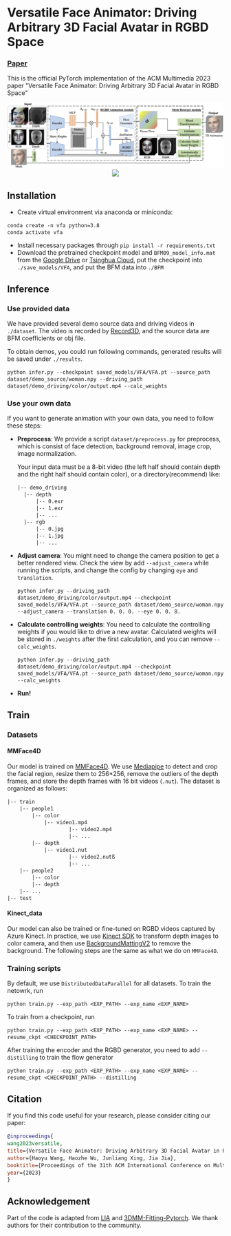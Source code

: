 # Versatile Face Animator: Driving Arbitrary 3D Facial Avatar in RGBD Space

### [Paper](https://arxiv.org/abs/2308.06076)

This is the official PyTorch implementation of the ACM Multimedia 2023 paper "Versatile Face Animator: Driving Arbitrary 3D Facial Avatar in RGBD Space"

<img src="photos/Overview.jpg" alt="Overview" style="zoom:80%;" />

<div align=center><img src="photos/demo_results.gif" width="700"></div>

## Installation

* Create virtual environment via anaconda or miniconda:

```
conda create -n vfa python=3.8
conda activate vfa
```

* Install necessary packages through `pip install -r requirements.txt`
* Download the pretrained checkpoint model and `BFM09_model_info.mat` from the [Google Drive](https://drive.google.com/drive/folders/19zRZO0J2VPMIK32ddGq9zf77XF1JEHha?usp=sharing) or [Tsinghua Cloud](https://cloud.tsinghua.edu.cn/d/b257a8f8b9534ba6a7e8/), put the checkpoint into `./save_models/VFA`, and put the BFM data into `./BFM`

## Inference

### Use provided data

We have provided several demo source data and driving videos in `./dataset`. The video is recorded by [Record3D](https://record3d.app/), and the source data are BFM coefficients or obj file.

To obtain demos, you could run following commands, generated results will be saved under `./results`.

```shell
python infer.py --checkpoint saved_models/VFA/VFA.pt --source_path dataset/demo_source/woman.npy --driving_path dataset/demo_driving/color/output.mp4 --calc_weights
```

### Use your own data

If you want to generate animation with your own data, you need to follow these steps:

* **Preprocess**: We provide a script `dataset/preprocess.py` for preprocess, which is consist of face detection,  background removal, image crop, image normalization. 

  Your input data must be a 8-bit video (the left half should contain depth and the right half should contain color), or a directory(recommend) like:

  ```
  |-- demo_driving
  	|-- depth
  		|-- 0.exr
  		|-- 1.exr
  		|-- ...
  	|-- rgb
  		|-- 0.jpg
  		|-- 1.jpg
  		|-- ...
  ```

* **Adjust camera**: You might need to change the camera position to get a better rendered view. Check the view by add `--adjust_camera` while running the scripts, and change the config by changing `eye` and `translation`.

  ```shell
  python infer.py --driving_path dataset/demo_driving/color/output.mp4 --checkpoint saved_models/VFA/VFA.pt --source_path dataset/demo_source/woman.npy --adjust_camera --translation 0. 0. 0. --eye 0. 0. 8.
  ```

* **Calculate controlling weights**: You need to calculate the controlling weights if you would like to drive a new avatar. Calculated weights will be stored in `./weights` after the first calculation, and you can remove `--calc_weights`.

  ```shell
  python infer.py --driving_path dataset/demo_driving/color/output.mp4 --checkpoint saved_models/VFA/VFA.pt --source_path dataset/demo_source/woman.npy --calc_weights
  ```

* **Run!**



## Train

### Datasets

#### MMFace4D

Our model is trained on [MMFace4D](https://arxiv.org/abs/2303.09797). We use [Mediapipe](https://developers.google.com/mediapipe) to detect and crop the facial region,  resize them to 256*256, remove the outliers of the depth frames, and store the depth frames with 16 bit videos (`.nut`). The dataset is organized as follows:

```
|-- train
    |-- people1
        |-- color
        	|-- video1.mp4
					|-- video2.mp4
					|-- ...
        |-- depth
        	|-- video1.nut
					|-- video2.nutß
					|-- ...
    |-- people2
        |-- color
        |-- depth
    |-- ...
|-- test
```

#### Kinect_data

Our model can also be trained or fine-tuned on RGBD videos captured by Azure Kinect. In practice, we use [Kinect SDK](https://learn.microsoft.com/en-us/azure/kinect-dk/use-image-transformation) to transform depth images to color camera, and then use [BackgroundMattingV2](https://github.com/PeterL1n/BackgroundMattingV2) to remove the background. The following steps are the same as what we do on `MMFace4D`. 

### Training scripts

By default, we use `DistributedDataParallel` for all datasets. To train the netowrk, run

```shell script
python train.py --exp_path <EXP_PATH> --exp_name <EXP_NAME>
```

To train from a checkpoint, run

```shell script
python train.py --exp_path <EXP_PATH> --exp_name <EXP_NAME> --resume_ckpt <CHECKPOINT_PATH>
```

After training the encoder and the RGBD generator, you need to add `--distilling` to train the flow generator

```shell script
python train.py --exp_path <EXP_PATH> --exp_name <EXP_NAME> --resume_ckpt <CHECKPOINT_PATH> --distilling
```

## Citation

If you find this code useful for your research, please consider citing our paper:

```bibtex
@inproceedings{
wang2023versatile,
title={Versatile Face Animator: Driving Arbitrary 3D Facial Avatar in RGBD Space},
author={Haoyu Wang, Haozhe Wu, Junliang Xing, Jia Jia},
booktitle={Proceedings of the 31th ACM International Conference on Multimedia},
year={2023}
}
```

## Acknowledgement

Part of the code is adapted from [LIA](https://github.com/wyhsirius/LIA) and [3DMM-Fitting-Pytorch](https://github.com/ascust/3DMM-Fitting-Pytorch). We thank authors for their contribution to the community.